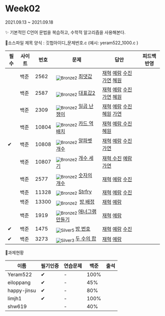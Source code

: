 <!-- tier 리스트 S -->

[Unrated]: https://user-images.githubusercontent.com/33937365/126247607-85783912-c11a-4d50-ac36-8cc7dcb75cd2.png
[Bronze5]: https://user-images.githubusercontent.com/33937365/126247611-e362d727-17a4-4737-a232-5827e185ab7c.png
[Bronze4]: https://user-images.githubusercontent.com/33937365/126247612-89cbc675-e1d4-43a2-950b-1cb014dca697.png
[Bronze3]: https://user-images.githubusercontent.com/33937365/126247613-b8408610-7bc4-40f8-804f-a30a45ddbb68.png
[Bronze2]: https://user-images.githubusercontent.com/33937365/126247614-d85dc6ff-a520-4c00-82bd-eb593b156bd8.png
[Bronze1]: https://user-images.githubusercontent.com/33937365/126247616-04b2ab30-9891-4b7b-8cb4-38e99b97e834.png
[Silver5]: https://user-images.githubusercontent.com/33937365/126247618-38c5c905-672b-4d75-808e-8a7d45ea577d.png
[Silver4]: https://user-images.githubusercontent.com/33937365/126247620-ba2d1b96-b0aa-4b88-80c5-71569c69bbc3.png
[Silver3]: https://user-images.githubusercontent.com/33937365/126247621-1b55b7f4-3a79-4348-8a63-f00c1813853e.png
[Silver2]: https://user-images.githubusercontent.com/33937365/126247622-a83b30a9-6618-4593-b775-6f6730afd3f6.png
[Silver1]: https://user-images.githubusercontent.com/33937365/126247625-8d82f8ab-6f95-4ef8-a243-be31f548596e.png
[Gold5]: https://user-images.githubusercontent.com/33937365/126247627-2979d4d5-915a-4c4e-adb7-c171f9bafe28.png
[Gold4]: https://user-images.githubusercontent.com/33937365/126247629-b24e1e24-4579-450f-bc3c-f166361091dd.png
[Gold3]: https://user-images.githubusercontent.com/33937365/126247630-80fb15af-debc-451d-a937-6c9c6bfa693b.png
[Gold2]: https://user-images.githubusercontent.com/33937365/126247633-7112f6a6-57da-4d1d-953f-5414ba8ffc3d.png
[Gold1]: https://user-images.githubusercontent.com/33937365/126247635-42bd3af9-e129-4379-b44a-22d75de3def6.png
[Platinum5]: https://user-images.githubusercontent.com/33937365/126247636-763e3bc4-43a9-4724-8ce1-c2288aecb636.png
[Platinum4]: https://user-images.githubusercontent.com/33937365/126247637-af30d243-2771-4966-b0bb-0901b9fd4989.png
[Platinum3]: https://user-images.githubusercontent.com/33937365/126247640-cfd654db-86d8-42a9-8d1b-0f3494758330.png
[Platinum2]: https://user-images.githubusercontent.com/33937365/126247641-3e60e9a6-5116-4005-a87d-bfb59969c87a.png
[Platinum1]: https://user-images.githubusercontent.com/33937365/126247643-23bba5ac-52c4-442a-a88a-2eb8998f6446.png
[Diamond5]: https://user-images.githubusercontent.com/33937365/126247645-870445bf-25d9-45ce-9c07-a25949ffad21.png
[Diamond4]: https://user-images.githubusercontent.com/33937365/126247646-b2d7e328-c205-448d-a5bf-c6294c07edaa.png
[Diamond3]: https://user-images.githubusercontent.com/33937365/126247647-db568f94-882f-410c-bd1b-63d49c87623c.png
[Diamond2]: https://user-images.githubusercontent.com/33937365/126247648-52f92f07-0fb9-4b1d-a344-6e9b81d81044.png
[Diamond1]: https://user-images.githubusercontent.com/33937365/126247649-4d068f63-f5e1-40df-910e-dceeb2b7de99.png
[Ruby5]: https://user-images.githubusercontent.com/33937365/126247652-94013ea7-9a96-4068-b922-01535c85801d.png
[Ruby4]: https://user-images.githubusercontent.com/33937365/126247655-a10f7077-6341-416e-938c-b500b7022aca.png
[Ruby3]: https://user-images.githubusercontent.com/33937365/126247656-d0e16a36-5080-4585-a465-4e4f5302beef.png
[Ruby2]: https://user-images.githubusercontent.com/33937365/126247659-1d249660-02a2-4a95-966f-074f99df70fe.png
[Ruby1]: https://user-images.githubusercontent.com/33937365/126247660-8e0d236d-eaef-42b3-8983-28f9e6c94ff9.png
<!-- tier 리스트 E -->

# Week02

2021.09.13 ~ 2021.09.18

✨ 기본적인 C언어 문법을 복습하고, 수학적 알고리즘을 사용해본다.



 📌소스파일 제목 양식 :  깃헙아이디\_문제번호.c  (예시:  yeram522_1000.c )

| 필수 | 사이트 | 번호  | 문제                                                         | 답안                                                         | 피드백반영 |
| ---- | ------ | ----- | ------------------------------------------------------------ | ------------------------------------------------------------ | ---------- |
|      | 백준   | 2562  | <sub>![Bronze2]</sub>   [최댓값](https://www.acmicpc.net/problem/2562) | [재혁](https://github.com/SDC-GS-STUDY/21-autumn-datastructure-study/blob/main/week02/limjh1/limjh1_2562.c) [예람](https://github.com/SDC-GS-STUDY/21-autumn-datastructure-study/blob/main/week02/Yeram522/yeram522_2562.c) [수진](https://github.com/SDC-GS-STUDY/21-autumn-datastructure-study/commit/f24c4bd52fb097db7cdd1bac94fca99ce116863f) [가연](https://github.com/SDC-GS-STUDY/21-autumn-datastructure-study/blob/main/week02/eiloppang/eiloppang_2562.c) [혜원](https://github.com/SDC-GS-STUDY/21-autumn-datastructure-study/blob/main/week02/shw619/shw619_2562.c) |            |
|      | 백준   | 2587  | <sub>![Bronze2]</sub>   [대표값2](https://www.acmicpc.net/problem/2587) | [재혁](https://github.com/SDC-GS-STUDY/21-autumn-datastructure-study/blob/main/week02/limjh1/limjh1_2587.c) [예람](https://github.com/SDC-GS-STUDY/21-autumn-datastructure-study/blob/main/week02/Yeram522/yeram522_1000.c) [수진 ](https://github.com/SDC-GS-STUDY/21-autumn-datastructure-study/blob/main/week02/happy-jinsu/happy-jinsu_1000.cpp)[가연](https://github.com/SDC-GS-STUDY/21-autumn-datastructure-study/blob/main/week02/eiloppang/eiloppang_2587_ver2.c) [혜원](https://github.com/SDC-GS-STUDY/21-autumn-datastructure-study/blob/main/week02/shw619/shw619_2587.c) |            |
|      | 백준   | 2309  | <sub>![Bronze2]</sub>  [일곱 난쟁이](https://www.acmicpc.net/problem/2309) | [재혁](https://github.com/SDC-GS-STUDY/21-autumn-datastructure-study/blob/main/week02/limjh1/limjh1_2309.c) [예람](https://github.com/SDC-GS-STUDY/21-autumn-datastructure-study/blob/main/week02/Yeram522/yeram522_2309.c) [수진](https://github.com/SDC-GS-STUDY/21-autumn-datastructure-study/blob/main/week02/happy-jinsu/happy-jinsu_2309.cpp) [혜원](https://github.com/SDC-GS-STUDY/21-autumn-datastructure-study/blob/main/week02/shw619/shw619_2309.c) [가연](https://github.com/SDC-GS-STUDY/21-autumn-datastructure-study/blob/main/week02/eiloppang/eiloppang_2309.c) |            |
|      | 백준   | 10804 | <sub>![Bronze2]</sub>   [카드 역배치](https://www.acmicpc.net/problem/10804) | [재혁](https://github.com/SDC-GS-STUDY/21-autumn-datastructure-study/blob/main/week02/limjh1/limjh1_10804.c) [예람 ](https://github.com/SDC-GS-STUDY/21-autumn-datastructure-study/blob/main/week02/Yeram522/yeram522_10804.c)[수진](https://github.com/SDC-GS-STUDY/21-autumn-datastructure-study/blob/main/week02/happy-jinsu/happy-jinsu_10804.cpp) [혜원](https://github.com/SDC-GS-STUDY/21-autumn-datastructure-study/blob/main/week02/shw619/shw619_10804.c) |            |
| ✔    | 백준   | 10808 | <sub>![Bronze2]</sub>   [알파벳 개수](https://www.acmicpc.net/problem/10808) | [재혁](https://github.com/SDC-GS-STUDY/21-autumn-datastructure-study/blob/main/week02/limjh1/limjh1_10808.c) [예람](https://github.com/SDC-GS-STUDY/21-autumn-datastructure-study/blob/main/week02/Yeram522/yeram522_10808.c) [수진](https://github.com/SDC-GS-STUDY/21-autumn-datastructure-study/blob/main/week02/happy-jinsu/happy-jinsu_10808.cpp) [가연](https://github.com/SDC-GS-STUDY/21-autumn-datastructure-study/blob/main/week02/eiloppang/eiloppang_10808.c) |            |
|      | 백준   | 10807 | <sub>![Bronze2]</sub>  [개수 세기](https://www.acmicpc.net/problem/10807) | [재혁 ](https://github.com/SDC-GS-STUDY/21-autumn-datastructure-study/blob/main/week02/limjh1/limjh1_10807.c)[수진](https://github.com/SDC-GS-STUDY/21-autumn-datastructure-study/blob/main/week02/happy-jinsu/happy-jinsu_10807.cpp) [예람](https://github.com/SDC-GS-STUDY/21-autumn-datastructure-study/blob/main/week02/Yeram522/yeram522_10807.c) [가연](https://github.com/SDC-GS-STUDY/21-autumn-datastructure-study/blob/main/week02/eiloppang/eiloppang_10807.c) |            |
|      | 백준   | 2577  | <sub>![Bronze2]</sub>  [숫자의 개수](https://www.acmicpc.net/problem/2577) | [재혁](https://github.com/SDC-GS-STUDY/21-autumn-datastructure-study/blob/main/week02/limjh1/limjh1_2577.c) [예람](https://github.com/SDC-GS-STUDY/21-autumn-datastructure-study/blob/main/week02/Yeram522/yeram522_2577.c) [수진](https://github.com/SDC-GS-STUDY/21-autumn-datastructure-study/blob/main/week02/happy-jinsu/happy-jinsu_2577.cpp) |            |
|      | 백준   | 11328 | <sub>![Bronze2]</sub>   [Strfry](https://www.acmicpc.net/problem/11328) | [재혁](https://github.com/SDC-GS-STUDY/21-autumn-datastructure-study/blob/main/week02/limjh1/limjh1_11328.c) [예람](https://github.com/SDC-GS-STUDY/21-autumn-datastructure-study/blob/main/week02/Yeram522/yeram522_11328.c) [수진](https://github.com/SDC-GS-STUDY/21-autumn-datastructure-study/blob/main/week02/happy-jinsu/happy-jinsu_11328.cpp) |            |
|      | 백준   | 13300 | <sub>![Bronze2] </sub>  [방 배정](https://www.acmicpc.net/problem/13300) | [재혁](https://github.com/SDC-GS-STUDY/21-autumn-datastructure-study/blob/main/week02/limjh1/limjh1_13300.c) [예람](https://github.com/SDC-GS-STUDY/21-autumn-datastructure-study/blob/main/week02/Yeram522/yeram522_11328.c) |            |
|      | 백준   | 1919  | <sub>![Bronze2] </sub>  [애너그램 만들기](https://www.acmicpc.net/problem/1919) | [재혁](https://github.com/SDC-GS-STUDY/21-autumn-datastructure-study/blob/main/week02/limjh1/limjh1_1919.c) [예람](https://github.com/SDC-GS-STUDY/21-autumn-datastructure-study/blob/main/week02/Yeram522/yeram522_1919.c) |            |
| ✔    | 백준   | 1475  | <sub>![Silver5] </sub> [방 번호](https://www.acmicpc.net/problem/1475) | [재혁](https://github.com/SDC-GS-STUDY/21-autumn-datastructure-study/blob/main/week02/limjh1/limjh1_1475.c) [예람](https://github.com/SDC-GS-STUDY/21-autumn-datastructure-study/blob/main/week02/Yeram522/yeram522_1475.c) [수진](https://github.com/SDC-GS-STUDY/21-autumn-datastructure-study/blob/main/week02/happy-jinsu/1475%EC%95%84%EC%9D%B4%EB%94%94%EC%96%B4.jpg) |            |
| ✔    | 백준   | 3273  | <sub>![Silver3] </sub>  [두 수의 합](https://www.acmicpc.net/problem/3273) | [재혁](https://github.com/SDC-GS-STUDY/21-autumn-datastructure-study/blob/main/week02/limjh1/limjh1_3273.c) [예람](https://github.com/SDC-GS-STUDY/21-autumn-datastructure-study/blob/main/week02/Yeram522/yeram522_3273.c) |            |



📌과제현황

| 이름        | 필기인증 | 연습문제 | 백준 | 출석 |
| ----------- | -------- | -------- | ---- | ---- |
| Yeram522    | ✔        | -        | 100% |      |
| eiloppang   | ✔        | -        | 45%  |      |
| happy-jinsu | ✔        | -        | 80%  |      |
| limjh1      | ✔        | -        | 100% |      |
| shw619      |          | -        | 40%  |      |



